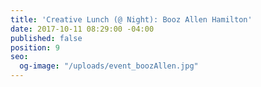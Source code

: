 ```yaml
---
title: 'Creative Lunch (@ Night): Booz Allen Hamilton'
date: 2017-10-11 08:29:00 -04:00
published: false
position: 9
seo:
  og-image: "/uploads/event_boozAllen.jpg"
---
```


